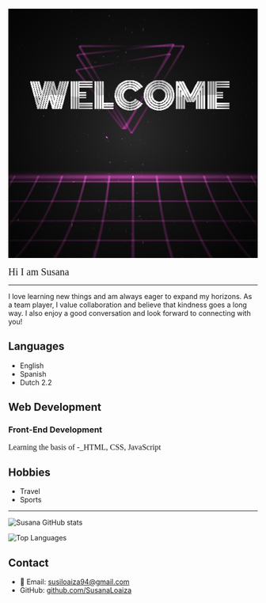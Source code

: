 ![Welcome](./welcome.gif)

<span style="font-family: 'Trebuchet MS'; font-size: 20px; font-positio">Hi I am Susana </span>

---

I love learning new things and am always eager to expand my horizons. As a team player, I value collaboration
and believe that kindness goes a long way. I also enjoy a good conversation and look forward to connecting with you!

## Languages

- English
- Spanish
- Dutch 2.2

## Web Development

### Front-End Development

<span style="font-family: 'Trebuchet MS'; font-size: 16px; font-positio">Learning the basis of -\_HTML, CSS, JavaScript</span>

## Hobbies

- Travel
- Sports

---

![Susana GitHub stats](https://github-readme-stats.vercel.app/api?username=SusanaLoaiza&show_icons=true&theme=tokyonight)

![Top Languages](https://github-readme-stats.vercel.app/api/top-langs/?username=SusanaLoaiza&layout=compact&hide=html,css&langs_count=10&theme=dark)

## Contact

- 📧 Email: susiloaiza94@gmail.com
- GitHub: [github.com/SusanaLoaiza](https://github.com/SusanaLoaiza)
